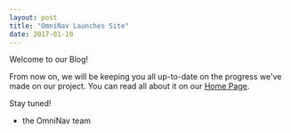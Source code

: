 ```yaml
---
layout: post
title: "OmniNav Launches Site"
date: 2017-01-10
---
```


Welcome to our Blog!

From now on, we will be keeping you all up-to-date on the progress we've made on our project.  You can read all about it on our [Home Page](http://omninavtech.com).

Stay tuned!

- the OmniNav team